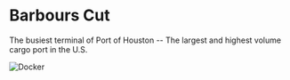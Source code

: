 # Barbours Cut
The busiest terminal of Port of Houston -- The largest and highest volume cargo port in the U.S.


![Docker](https://www.docker.com/wp-content/uploads/2023/08/logo-guide-logos-2.svg)
